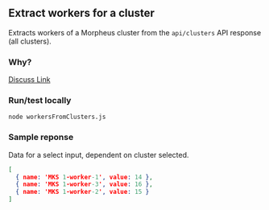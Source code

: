 ## Extract workers for a cluster

Extracts workers of a Morpheus cluster from the `api/clusters` API response (all clusters). 

### Why?

[Discuss Link](https://discuss.morpheusdata.com/t/option-lists-rest-apis-pass-dynamic-parameter-in-source-url/1186)

### Run/test locally

```node
node workersFromClusters.js
```

### Sample reponse

Data for a select input, dependent on cluster selected.

```json
[
  { name: 'MKS 1-worker-1', value: 14 },
  { name: 'MKS 1-worker-3', value: 16 },
  { name: 'MKS 1-worker-2', value: 15 }
]

```